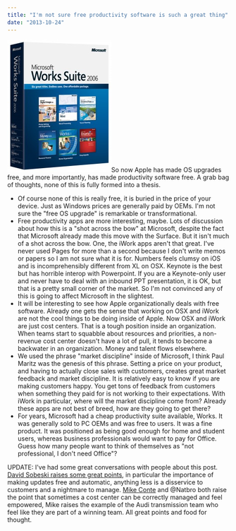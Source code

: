 ```yaml
---
title: "I'm not sure free productivity software is such a great thing"
date: "2013-10-24"
---
```


[![msworks2006](images/msworks2006-236x300.jpg)](http://theludwigs.com/wp-content/uploads/2013/10/msworks2006.jpg)So now Apple has made OS upgrades free, and more importantly, has made productivity software free. A grab bag of thoughts, none of this is fully formed into a thesis.

- Of course none of this is really free, it is buried in the price of your device. Just as Windows prices are generally paid by OEMs. I'm not sure the "free OS upgrade" is remarkable or transformational.
- Free productivity apps are more interesting, maybe. Lots of discussion about how this is a "shot across the bow" at Microsoft, despite the fact that Microsoft already made this move with the Surface. But it isn't much of a shot across the bow. One, the iWork apps aren't that great. I've never used Pages for more than a second because I don't write memos or papers so I am not sure what it is for. Numbers feels clumsy on iOS and is incomprehensibly different from XL on OSX. Keynote is the best but has horrible interop with Powerpoint. If you are a Keynote-only user and never have to deal with an inbound PPT presentation, it is OK, but that is a pretty small corner of the market. So I'm not convinced any of this is going to affect Microsoft in the slightest.
- It will be interesting to see how Apple organizationally deals with free software. Already one gets the sense that working on OSX and iWork are not the cool things to be doing inside of Apple. Now OSX and iWork are just cost centers. That is a tough position inside an organization. When teams start to squabble about resources and priorities, a non-revenue cost center doesn't have a lot of pull, it tends to become a backwater in an organization. Money and talent flows elsewhere.
- We used the phrase "market discipline" inside of Microsoft, I think Paul Maritz was the genesis of this phrase. Setting a price on your product, and having to actually close sales with customers, creates great market feedback and market discipline. It is relatively easy to know if you are making customers happy. You get tons of feedback from customers when something they paid for is not working to their expectations. With iWork in particular, where will the market discipline come from? Already these apps are not best of breed, how are they going to get there?
- For years, Microsoft had a cheap productivity suite available, Works. It was generally sold to PC OEMs and was free to users. It was a fine product. It was positioned as being good enough for home and student users, whereas business professionals would want to pay for Office. Guess how many people want to think of themselves as "not professional, I don't need Office"?

UPDATE: I've had some great conversations with people about this post. [David Sobeski raises some great points](https://www.facebook.com/dsobeski/posts/10153383351350008), in particular the importance of making updates free and automatic, anything less is a disservice to customers and a nightmare to manage. [Mike Conte](https://www.facebook.com/mike.conte) and @Natbro both raise the point that sometimes a cost center can be correctly managed and feel empowered, Mike raises the example of the Audi transmission team who feel like they are part of a winning team. All great points and food for thought.
